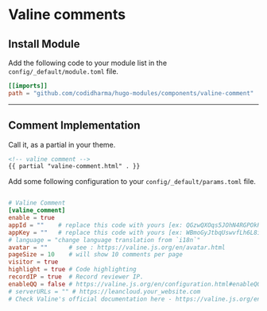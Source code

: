 # Valine comments

## Install Module

Add the following code to your module list in the `config/_default/module.toml` file.

```toml
[[imports]]
path = "github.com/codidharma/hugo-modules/components/valine-comment"
```

<hr>

## Comment Implementation

Call it, as a partial in your theme.

```html
<!-- valine comment -->
{{ partial "valine-comment.html" . }}
```

Add some following configuration to your `config/_default/params.toml` file.

```toml

# Valine Comment
[valine_comment]
enable = true
appId = ""    # replace this code with yours [ex: QGzwQXOqs5JOhN4RGPOkR2mR-MdYXbMMI]
appKey = ""   # replace this code with yours [ex: WBmoGyJtbqUswvfLh6L8iEBr]
# language = "change language translation from `i18n`"
avatar = ""      # see : https://valine.js.org/en/avatar.html
pageSize = 10    # will show 10 comments per page
visitor = true
highlight = true # Code highlighting
recordIP = true  # Record reviewer IP.
enableQQ = false # https://valine.js.org/en/configuration.html#enableQQ
# serverURLs = "" # https://leancloud.your_website.com
# Check Valine's official documentation here - https://valine.js.org/en/configuration.html
```